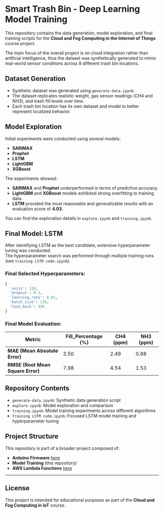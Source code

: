 # Smart Trash Bin - Deep Learning Model Training

This repository contains the data generation, model exploration, and final training scripts for the **Cloud and Fog Computing in the Internet of Things** course project.

The main focus of the overall project is on cloud integration rather than artificial intelligence, thus the dataset was synthetically generated to mimic real-world sensor conditions across 8 different trash bin locations.

## Dataset Generation

- Synthetic dataset was generated using `generate-data.ipynb`.
- The dataset replicates realistic weight, gas sensor readings (CH4 and NH3), and trash fill levels over time.
- Each trash bin location has its own dataset and model to better represent localized behavior.

## Model Exploration

Initial experiments were conducted using several models:

- **SARIMAX**
- **Prophet**
- **LSTM**
- **LightGBM**
- **XGBoost**

The experiments showed:

- **SARIMAX** and **Prophet** underperformed in terms of predictive accuracy.
- **LightGBM** and **XGBoost** models exhibited strong overfitting to training data.
- **LSTM** provided the most reasonable and generalizable results with an evaluation score of **4.03**.

You can find the exploration details in `explore.ipynb` and `training.ipynb`.

## Final Model: LSTM

After identifying LSTM as the best candidate, extensive hyperparameter tuning was conducted.  
The hyperparameter search was performed through multiple training runs (see `training LSTM code.ipynb`).

### Final Selected Hyperparameters:

```python
{
  'units': 128,
  'dropout': 0.1,
  'learning_rate': 0.01,
  'batch_size': 128,
  'look_back': 336
}
```

### Final Model Evaluation:

| Metric                            | Fill_Percentage (%) | CH4 (ppm) | NH3 (ppm) |
| --------------------------------- | ------------------- | --------- | --------- |
| **MAE (Mean Absolute Error)**     | 3.50                | 2.49      | 0.88      |
| **RMSE (Root Mean Square Error)** | 7.98                | 4.54      | 1.53      |

## Repository Contents

- `generate-data.ipynb`: Synthetic data generation script
- `explore.ipynb`: Model exploration and comparison
- `training.ipynb`: Model training experiments across different algorithms
- `training LSTM code.ipynb`: Focused LSTM model training and hyperparameter tuning

## Project Structure

This repository is part of a broader project composed of:

- **Arduino Firmware** [here](https://github.com/satyaadhiyaksaardy/CFiot-arduino)
- **Model Training** (this repository)
- **AWS Lambda Functions** [here](https://github.com/satyaadhiyaksaardy/CFiot-lambda)

---

## License

This project is intended for educational purposes as part of the **Cloud and Fog Computing in IoT** course.
